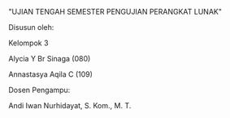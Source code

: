 "UJIAN TENGAH SEMESTER PENGUJIAN PERANGKAT LUNAK"

Disusun oleh:

Kelompok 3

Alycia Y Br Sinaga (080)

Annastasya Aqila C (109)

Dosen Pengampu:

Andi Iwan Nurhidayat, S. Kom., M. T.
